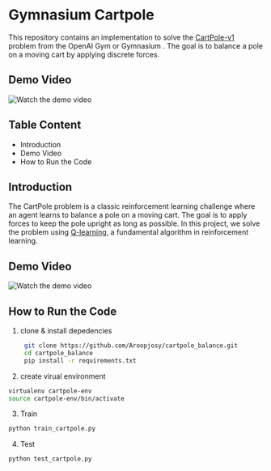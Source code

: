 # Gymnasium Cartpole

This repository contains an implementation to solve the [CartPole-v1](https://gymnasium.farama.org/environments/classic_control/cart_pole/) problem from the OpenAI Gym or Gymnasium . The goal is to balance a pole on a moving cart by applying discrete forces.

## Demo Video
![Watch the demo video](https://github.com/Aroopjosy/cartpole_balance/blob/main/demo.gif)



## Table Content

- Introduction
- Demo Video
- How to Run the Code

## Introduction

The CartPole problem is a classic reinforcement learning challenge where an agent learns to balance a pole on a moving cart. The goal is to apply forces to keep the pole upright as long as possible. In this project, we solve the problem using [Q-learning](https://en.wikipedia.org/wiki/Q-learning), a fundamental algorithm in reinforcement learning.




## Demo Video
![Watch the demo video](https://github.com/Aroopjosy/cartpole_balance/blob/main/demo.gif)


## How to Run the Code

1. clone & install depedencies
   ```bash
    git clone https://github.com/Aroopjosy/cartpole_balance.git
    cd cartpole_balance
    pip install -r requirements.txt
   ```
2. create virual environment
```bash
virtualenv cartpole-env
source cartpole-env/bin/activate
```

3. Train 
``` bash 
python train_cartpole.py
```

4. Test
```bash
python test_cartpole.py
```


